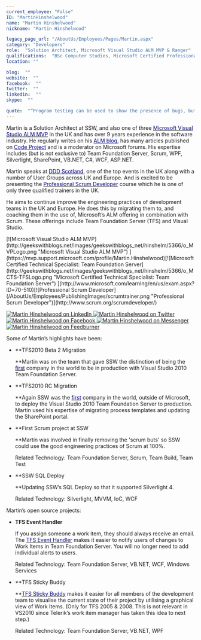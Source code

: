 ```yaml
---
current_employee: "False"
ID: "MartinHinshelwood"
name: "Martin Hinshelwood"
nickname: "Martin Hinshelwood"

legacy_page_url: "/AboutUs/Employees/Pages/Martin.aspx"
category: "Developers"
role:  "Solution Architect, Microsoft Visual Studio ALM MVP & Ranger"
qualifications:  "BSc Computer Studies, Microsoft Certified Professional, Microsoft Certified Technical Specialist"
location: ""

blog:  ""
website:  ""
facebook:  ""
twitter:  ""
linkedin:  ""
skype:  ""

quote:  "“Program testing can be used to show the presence of bugs, but never to show their absence!”"
---
```


Martin is a Solution Architect at SSW, and also one of three [<font color="#000080">Microsoft Visual Studio ALM MVP</font>](https://mvp.support.microsoft.com/profile/Martin.Hinshelwood) in the UK and has over 9 years experience in the software industry. He regularly writes on his [<font color="#000080">ALM blog</font>](http://blog.hinshelwood.com/), has many articles published on [<font color="#000080">Code Project</font>](http://www.codeproject.com/Members/Martin-Hinshelwood) and is a moderator on Microsoft forums. His expertise includes (but is not exclusive to) Team Foundation Server, Scrum, WPF, Silverlight, SharePoint, VB.NET, C#, WCF, ASP.NET. 

Martin speaks at [<font color="#000080">DDD Scotland</font>](http://www.developerdeveloperdeveloper.com/scotland2010/Schedule.aspx), one of the top events in the UK along with a number of User Groups across UK and Europe. And is excited to be presenting the [<font color="#000080">Professional Scrum Developer</font>](http://www.ssw.com.au/ssw/Events/Scrum-Training-Course.aspx) course which he is one of only three qualified trainers in the UK. 

He aims to continue improve the engineering practices of development teams in the UK and Europe. He does this by migrating them to, and coaching them in the use of, Microsoft’s ALM offering in combination with Scrum. These offerings include Team Foundation Server (TFS) and Visual Studio.

<div class="certificate">[![Microsoft Visual Studio ALM MVP](http://geekswithblogs.net/images/geekswithblogs_net/hinshelm/5366/o_MVPLogo.png "Microsoft Visual Studio ALM MVP") ](https://mvp.support.microsoft.com/profile/Martin.Hinshelwood)[![Microsoft Certified Technical Specialist: Team Foundation Server](http://geekswithblogs.net/images/geekswithblogs_net/hinshelm/5366/o_MCTS-TFSLogo.png "Microsoft Certified Technical Specialist: Team Foundation Server") ](http://www.microsoft.com/learning/en/us/exam.aspx?ID=70-510)[![Professional Scrum Developer](/AboutUs/Employees/PublishingImages/scrumtrainer.png "Professional Scrum Developer")](http://www.scrum.org/scrumdeveloper/)   

[![Martin Hinshelwood on LinkedIn](http://geekswithblogs.net/images/geekswithblogs_net/hinshelm/5366/o_linkedin.png) ](http://uk.linkedin.com/in/martinhinshelwood)[![Martin Hinshelwood on Twitter](http://geekswithblogs.net/images/geekswithblogs_net/hinshelm/5366/o_twitter.png) ](http://twitter.com/MrHinsh)[![Martin Hinshelwood on Facebook](http://geekswithblogs.net/images/geekswithblogs_net/hinshelm/5366/o_facebook.jpg) ](http://www.facebook.com/martin.hinshelwood?ref=name)[![Martin Hinshelwood on Messenger](http://messenger.services.live.com/users/57599e234f1ebc1c%40apps.messenger.live.com/presenceimage?mkt=en-GB) ](http://settings.messenger.live.com/Conversation/IMMe.aspx?invitee=57599e234f1ebc1c%40apps.messenger.live.com&mkt=en-GB)[![Martin Hinshelwood on Feedburner](http://www.feedburner.com/fb/images/pub/feed-icon16x16.png) ](http://feeds.feedburner.com/MartinHinshelwood)</div>

Some of Martin’s highlights have been:

*   **TFS2010 Beta 2 Migration   

    **Martin was on the team that gave SSW the distinction of being the [<font color="#000080">first</font>](http://blog.hinshelwood.com/archive/2009/10/25/deploying-visual-studio-2010-team-foundation-server-beta-2.aspx) company in the world to be in production with Visual Studio 2010 Team Foundation Server. 
*   **TFS2010 RC Migration   

    **Again SSW was the [<font color="#000080">first</font>](http://blog.hinshelwood.com/archive/2010/02/10/upgrading-from-tfs-2010-beta-2-to-tfs-2010-rc.aspx) company in the world, outside of Microsoft, to deploy the Visual Studio 2010 Team Foundation Server to production. Martin used his expertise of migrating process templates and updating the SharePoint portal. 
*   **First Scrum project at SSW   

    **Martin was involved in finally removing the 'scrum buts' so SSW could use the good engineering practices of Scrum at 100%.   

    Related Technology: Team Foundation Server, Scrum, Team Build, Team Test 
*   **SSW SQL Deploy   

    **Updating SSW’s SQL Deploy so that it supported Silverlight 4.  

    Related Technology: Silverlight, MVVM, IoC, WCF 

Martin’s open source projects:

*   **TFS Event Handler**   

    If you assign someone a work item, they should always receive an email. The [<font color="#000080">TFS Event Handler</font>](http://tfseventhandler.codeplex.com/) makes it easier to notify users of changes to Work Items in Team Foundation Server. You will no longer need to add individual alerts to users.   

    Related Technology: Team Foundation Server, VB.NET, WCF, Windows Services 
*   **TFS Sticky Buddy   

    **[<font color="#000080">TFS Sticky Buddy</font>](http://tfsstickybuddy.codeplex.com/) makes it easier for all members of the development team to visualise the current state of their project by utilising a graphical view of Work Items. (Only for TFS 2005 & 2008. This is not relevant in VS2010 since Telerik’s work item manager has taken this idea to next step.)  

    Related Technology: Team Foundation Server, VB.NET, WPF 